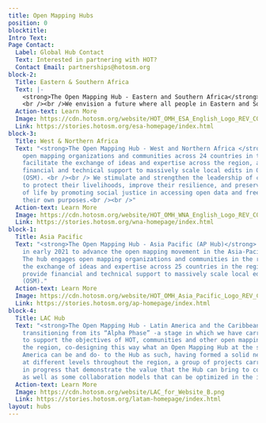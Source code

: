 ```yaml
---
title: Open Mapping Hubs
position: 0
blocktitle: 
Intro Text: 
Page Contact:
  Label: Global Hub Contact
  Text: Interested in partnering with HOT?
  Contact Email: partnerships@hotosm.org
block-2:
  Title: Eastern & Southern Africa
  Text: |-
    <strong>The Open Mapping Hub - Eastern and Southern Africa</strong> works with organizations and communities across 23 countries in creating and updating free, editable and shareable open map data in OpenStreetMap. We believe that open map data is universal and contributes to identifying problems, monitoring change, managing and responding to events, forecasting, setting priorities and understanding humanitarian and development trends.
    <br /><br />We envision a future where all people in Eastern and Southern Africa have the opportunity to contribute to and use open mapping processes and open data in their everyday lives.
  Action-text: Learn More
  Image: https://cdn.hotosm.org/website/HOT_OMH_ESA_English_Logo_REV_COLOUR.png
  Link: https://stories.hotosm.org/esa-homepage/index.html
block-3:
  Title: West & Northern Africa
  Text: "<strong>The Open Mapping Hub - West and Northern Africa </strong> engages
    open mapping organizations and communities across 24 countries in the region to
    facilitate the exchange of ideas and expertise across the region, and provide
    financial and technical support to massively scale local edits in OpenStreetMap
    (OSM). <br /><br /> We stimulate and strengthen the leadership of communities
    to protect their livelihoods, improve their resilience, and preserve their way
    of life by promoting social justice in accessing open data and free software for
    their own purposes.<br /><br />"
  Action-text: Learn More
  Image: https://cdn.hotosm.org/website/HOT_OMH_WNA_English_Logo_REV_COLOUR.png
  Link: https://stories.hotosm.org/wna-homepage/index.html
block-1:
  Title: Asia Pacific
  Text: "<strong>The Open Mapping Hub - Asia Pacific (AP Hub)</strong> was established
    in early 2021 to advance the open mapping movement in the Asia-Pacific region.
    The hub engages open mapping organizations and communities in the region to facilitate
    the exchange of ideas and expertise across 25 countries in the region. We also
    provide financial and technical support to massively scale local edits on OpenStreetMap
    (OSM)."
  Action-text: Learn More
  Image: https://cdn.hotosm.org/website/HOT_OMH_Asia_Pacific_Logo_REV_COLOUR.png
  Link: https://stories.hotosm.org/ap-homepage/index.html
block-4:
  Title: LAC Hub
  Text: "<strong>The Open Mapping Hub - Latin America and the Caribbean</strong> is
    transitioning from its “Alpha Phase” -a stage in which we have carried out activities
    to support the objectives of HOT, communities and other open mapping actors of
    the region, co-designing this way what an Open Mapping Hub at the service of Latin
    America can be and do- to the Hub as such, having formed a solid network of relationships
    at different levels throughout the region, a group of projects carried out or
    in progress that demonstrate the value that the Hub can bring to communities,
    as well as some collaboration models that can be optimized in the immediate future."
  Action-text: Learn More
  Image: https://cdn.hotosm.org/website/LAC_for_Website_B.png
  Link: https://stories.hotosm.org/latam-homepage/index.html
layout: hubs
---
```


